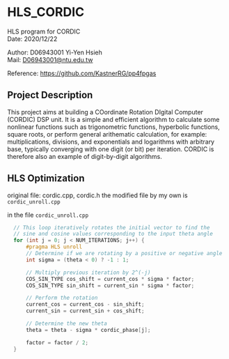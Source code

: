 # HLS_CORDIC
HLS program for CORDIC   
Date: 2020/12/22   

Author: D06943001 Yi-Yen Hsieh   
Mail: D06943001@ntu.edu.tw   

Reference: https://github.com/KastnerRG/pp4fpgas

## Project Description
This project aims at building a COordinate Rotation DIgital Computer (CORDIC) DSP unit. It is a simple and efficient algorithm to calculate some nonlinear functions such as trigonometric functions, hyperbolic functions, square roots, or perform general arithematic calculation, for example: multiplications, divisions, and exponentials and logarithms with arbitrary base, typically converging with one digit (or bit) per iteration. CORDIC is therefore also an example of digit-by-digit algorithms. 

## HLS Optimization
original file: cordic.cpp, cordic.h
the modified file by my own is ```cordic_unroll.cpp```

in the file ```cordic_unroll.cpp```
```c
  // This loop iteratively rotates the initial vector to find the
  // sine and cosine values corresponding to the input theta angle
  for (int j = 0; j < NUM_ITERATIONS; j++) {
	  #pragma HLS unroll
      // Determine if we are rotating by a positive or negative angle
      int sigma = (theta < 0) ? -1 : 1;

      // Multiply previous iteration by 2^(-j)
      COS_SIN_TYPE cos_shift = current_cos * sigma * factor;
      COS_SIN_TYPE sin_shift = current_sin * sigma * factor;

      // Perform the rotation
      current_cos = current_cos - sin_shift;
      current_sin = current_sin + cos_shift;

      // Determine the new theta
      theta = theta - sigma * cordic_phase[j];

      factor = factor / 2;
  }
```
